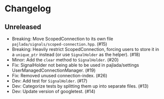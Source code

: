 # Changelog

## Unreleased

- Breaking: Move ScopedConnection to its own file `pajlada/signals/scoped-connection.hpp`. (#15)
- Breaking: Heavily restrict ScopedConnection, forcing users to store it in a `unique_ptr` instead (or use `SignalHolder` as the helper). (#18)
- Minor: Add the `clear` method to `SignalHolder`. (#20)
- Fix: SignalHolder not being able to be used in pajlada/settings UserManagedConnectionManager. (#19)
- Fix: Removed unused connection-index. (#26)
- Dev: Add test for `SignalHolder`. (#17)
- Dev: Categorize tests by splitting them up into separate files. (#13)
- Dev: Update version of googletest. (#14)
